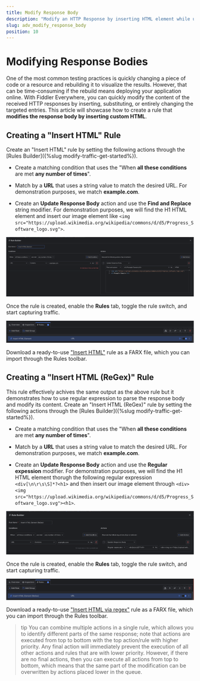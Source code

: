 ```yaml
---
title: Modify Response Body
description: "Modify an HTTP Response by inserting HTML element while using Fiddler's rules."
slug: adv_modify_response_body
position: 10
---
```



# Modifying Response Bodies

One of the most common testing practices is quickly changing a piece of code or a resource and rebuilding it to visualize the results. However, that can be time-consuming if the rebuild means deploying your application online. With Fiddler Everywhere, you can quickly modify the content of the received HTTP responses by inserting, substituting, or entirely changing the targeted entries. This article will showcase how to create a rule that **modifies the response body by inserting custom HTML**.

## Creating a "Insert HTML" Rule

Create an "Insert HTML" rule by setting the following actions through the [Rules Builder]({%slug modify-traffic-get-started%}).

- Create a matching condition that uses the "When **all these conditions** are met **any number of times**". 

- Match by a **URL** that uses a string value to match the desired URL. For demonstration purposes, we match **example.com**.

- Create an **Update Response Body** action and use the **Find and Replace** string modifier. For demonstration purposes, we will find the H1 HTML element and insert our image element like `<img src="https://upload.wikimedia.org/wikipedia/commons/d/d5/Progress_Software_logo.svg">`.

![Creating "Insert HTML" rule](../../images/advanced/adv-modify-insert-html.png)

Once the rule is created, enable the **Rules** tab, toggle the rule switch, and start capturing traffic.

![Activating the "Insert HTML" rule](../../images/advanced/adv-modify-insert-html-active.png)

Download a ready-to-use <a href="https://github.com/telerik/fiddler-everywhere/tree/master/rules/modify-insert-html" target="_blank">"Insert HTML"</a> rule as a FARX file, which you can import through the Rules toolbar.
 
 
 ## Creating a "Insert HTML (ReGex)" Rule

This rule effectively achives the same output as the above rule but it demonstrates how to use regular expression to parse the response body and modify its content. Create an "Insert HTML (ReGex)" rule by setting the following actions through the [Rules Builder]({%slug modify-traffic-get-started%}).

- Create a matching condition that uses the "When **all these conditions** are met **any number of times**". 

- Match by a **URL** that uses a string value to match the desired URL. For demonstration purposes, we match **example.com**.

- Create an **Update Response Body** action and use the **Regular expession** modifier. For demonstration purposes, we will find the H1 HTML element thorugh the following regular expression `<div[\n\r\s\S]*?<h1>` and then insert our image element through `<div><img src="https://upload.wikimedia.org/wikipedia/commons/d/d5/Progress_Software_logo.svg"><h1>`.

![Creating "Insert HTML" rule](../../images/advanced/adv-modify-insert-html-regex.png)

Once the rule is created, enable the **Rules** tab, toggle the rule switch, and start capturing traffic.

![Activating the "Insert HTML" rule](../../images/advanced/adv-modify-insert-html-regex-active.png)

Download a ready-to-use <a href="https://github.com/telerik/fiddler-everywhere/tree/master/rules/modify-insert-html-regex" target="_blank">"Insert HTML via regex"</a> rule as a FARX file, which you can import through the Rules toolbar.

>tip You can combine multiple actions in a single rule, which allows you to identify different parts of the same response; note that actions are executed from top to bottom with the top action/rule with higher priority. Any final action will immediately prevent the execution of all other actions and rules that are with lower priority. However, if there are no final actions, then you can execute all actions from top to bottom, which means that the same part of the modification can be overwritten by  actions placed lower in the queue.

